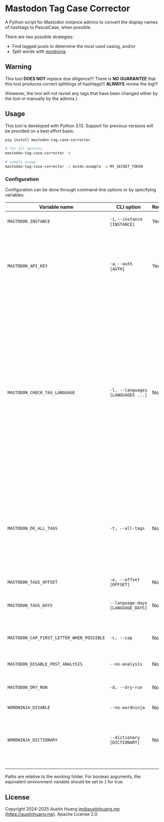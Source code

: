 # Mastodon Tag Case Corrector

A Python script for Mastodon instance admins to convert the display names of hashtags to PascalCase, when possible.

There are two possible strategies:

* Find tagged posts to determine the most used casing, and/or
* Split words with [wordninja](https://github.com/keredson/wordninja).

## Warning

This tool **DOES NOT** replace due diligence!!! There is **NO GUARANTEE** that this tool produces correct splittings of hashtags!!! **ALWAYS** review the log!!!

(However, the tool will not revisit any tags that have been changed either by the tool or manually by the admins.)

## Usage

This tool is developed with Python 3.13. Support for previous versions will be provided on a best effort basis.

```bash
pip install mastodon-tag-case-corrector

# for all options
mastodon-tag-case-corrector -h

# sample usage
mastodon-tag-case-corrector -i mstdn.example -a MY_SECRET_TOKEN
```

### Configuration

Configuration can be done through command-line options or by specifying variables.

| Variable name | CLI option | Required | Explanation |
|---|---|---|---|
| `MASTODON_INSTANCE` | `-i`, `--instance [INSTANCE]` | Yes | The domain that the Mastodon API is on, eg. `example.com`. |
| `MASTODON_API_KEY` | `-a`, `--auth [AUTH]` | Yes | Mastodon API access token with at least `admin:read` and `admin:write` permissions. `read:statuses` is needed if tagged post analysis is used. To get one, create a new application in User Settings => Development, then navigate to the application detail page and copy "your access token." |
| `MASTODON_CHECK_TAG_LANGUAGE` | `-l, --languages [LANGUAGES ...]` | No | A list of language codes, separated by comma. If supplied, before feeding the hashtag into wordninja, the script will check the language with the most tagged posts in the last 30 days for each hashtag. If the language is one of the supplied languages, the hashtag will be processed; otherwise it will be ignored. This does not affect tagged post checking, and has no effect if `WORDNINJA_DISABLE` is enabled. Recommended to be set to `en` for optimal results (as the default corpus used by `wordninja` is intended to only cover English words), however do note that [the `/api/v1/dimensions` endpoint](https://docs.joinmastodon.org/methods/admin/dimensions/) for determining a hashtag's language tends to be quite slow on instances, so omitting it could shorten execution time, at the possible expense of accuracy. |
| `MASTODON_DO_ALL_TAGS` | `-t, --all-tags` | No | If set to 1, the script will process all tags (from `/api/v1/admin/tags`), not just trending tags (from `/api/v1/admin/trends/tags`). Not recommended due to performance issue on the instance side, and that most hashtags tend to lack post statistics for language detection or post analysis to work (even if `MASTODON_TAGS_OFFSET` is used in combination). |
| `MASTODON_TAGS_OFFSET` | `-o, --offset [OFFSET]` | No | First offset to pass to the first tag-listing request. 0 by default. |
| `MASTODON_TAGS_DAYS` | `--language-days [LANGUAGE_DAYS]` | No | How many days of posts to consider for each hashtag to determine its language. 7 by default. |
| `MASTODON_CAP_FIRST_LETTER_WHEN_POSSIBLE` | `-c, --cap` | No | For hashtags that only consist of one word, cap the first letter if it is most often capped in practice (ie. enforce strict PascalCase even for one word). |
| `MASTODON_DISABLE_POST_ANALYSIS` | `--no-analysis` | No | Disable tagged post analysis. |
| `MASTODON_DRY_RUN` | `-d, --dry-run` | No | Disable actually editing the tag in Mastodon, which is recommended for development and testing purposes. |
| `WORDNINJA_DISABLE` | `--no-wordninja` | No | Disable wordninja detection. |
| `WORDNINJA_DICTIONARY` | `--dictionary [DICTIONARY]` | No | Relative path to a gzipped text file of a list of words (must be in lower case) to consider in descending importance. If not provided, [`wordninja`'s default corpus](https://github.com/keredson/wordninja/blob/master/wordninja/wordninja_words.txt.gz) will be used (note that this does not include fediverse jargons). |

Paths are relative to the working folder. For boolean arguments, the equivalent environment variable should be set to `1` for true.

## License

Copyright 2024-2025 Austin Huang <im@austinhuang.me> (https://austinhuang.me). Apache License 2.0.